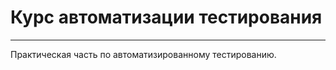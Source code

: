    # Курс автоматизации тестирования
   ---
Практическая часть по автоматизированному тестированию.

